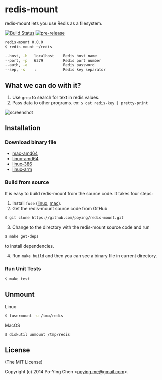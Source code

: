 redis-mount
===========

redis-mount lets you use Redis as a filesystem.

[![Build Status](http://img.shields.io/travis/poying/redis-mount.svg?style=flat)](https://travis-ci.org/poying/redis-mount)
[![pre-release](http://img.shields.io/badge/pre--release-20140824-yellow.svg?style=flat)](https://github.com/poying/redis-mount/releases/tag/20140824)

```bash
redis-mount 0.0.0
$ redis-mount ~/redis

--host, -h   localhost    Redis host name
--port, -p   6379         Redis port number
--auth, -a                Redis password
--sep, -s    :            Redis key separator
```

## What we can do with it?

1. Use `grep` to search for text in redis values.
2. Pass data to other programs. ex: `$ cat redis-key | pretty-print`

![screenshot](./screenshot.gif)

## Installation

### Download binary file

* [mac-amd64](https://github.com/poying/redis-mount/releases/download/20140824/redis-mount-darwin-amd64)
* [linux-amd64](https://github.com/poying/redis-mount/releases/download/20140824/redis-mount-linux-amd64)
* [linux-386](https://github.com/poying/redis-mount/releases/download/20140824/redis-mount-linux-386)
* [linux-arm](https://github.com/poying/redis-mount/releases/download/20140824/redis-mount-linux-arm)

### Build from source

It is easy to build redis-mount from the source code. It takes four steps:

1. Install `fuse` ([linux](http://fuse.sourceforge.net/), [mac](http://osxfuse.github.io/)).
2. Get the redis-mount source code from GitHub
  
  ```bash
  $ git clone https://github.com/poying/redis-mount.git
  ```
  
3. Change to the directory with the redis-mount source code and run
  
  ```bash
  $ make get-deps
  ```
  
  to install dependencies.

4. Run `make build` and then you can see a binary file in current directory.

### Run Unit Tests

```bash
$ make test
```

## Unmount

Linux

```bash
$ fusermount -u /tmp/redis
```

MacOS

```bash
$ diskutil unmount /tmp/redis
```

## License

(The MIT License)

Copyright (c) 2014 Po-Ying Chen &lt;poying.me@gmail.com&gt;.
